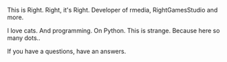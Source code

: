 This is Right. Right, it's Right. Developer of rmedia, RightGamesStudio and more.

I love cats. And programming. On Python. This is strange. Because here so many dots..

If you have a questions, have an answers.
